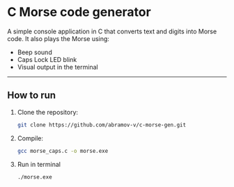 # C Morse code generator

A simple console application in C that converts text and digits into Morse code. It also plays the Morse using:
- Beep sound
- Caps Lock LED blink
- Visual output in the terminal

---

## How to run

1. Clone the repository:
   ```bash
   git clone https://github.com/abramov-v/c-morse-gen.git

2. Compile:
    ```bash
    gcc morse_caps.c -o morse.exe

3. Run in terminal
    ```bash
    ./morse.exe

